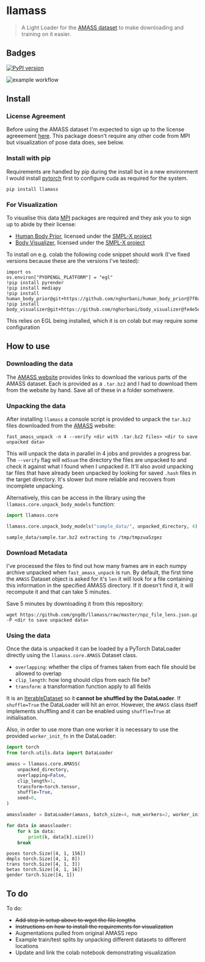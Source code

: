 # llamass
> A Light Loader for the [AMASS dataset][amass] to make downloading and training on it easier.


## Badges

[![PyPI version](https://badge.fury.io/py/llamass.svg)](https://badge.fury.io/py/llamass)


![example workflow](https://github.com/gngdb/llamass/workflows/CI/badge.svg)


## Install

### License Agreement

Before using the AMASS dataset I'm expected to sign up to the license agreeement [here][amass]. This package doesn't require any other code from MPI but visualization of pose data does, see below.

### Install with pip

Requirements are handled by pip during the install but in a new environment I would install [pytorch][]
first to configure cuda as required for the system.

`pip install llamass`

### For Visualization

To visualise this data [MPI][] packages are required and they ask you to sign up to abide by their license:

* [Human Body Prior][hbp], licensed under the [SMPL-X project][smplx]
* [Body Visualizer][body], licensed under the [SMPL-X project][smplx]

To install on e.g. colab the following code snippet should work (I've fixed versions because these are the versions I've tested):

```
import os
os.environ["PYOPENGL_PLATFORM"] = "egl"
!pip install pyrender
!pip install mediapy
!pip install human_body_prior@git+https://github.com/nghorbani/human_body_prior@7f0a4b3#egg=human_body_prior
!pip install body_visualizer@git+https://github.com/nghorbani/body_visualizer@fe4e5e8#egg=body_visualizer
```

This relies on EGL being installed, which it is on colab but may require some configuration 

[mpi]: https://is.mpg.de/
[hbp]: https://github.com/nghorbani/human_body_prior
[pytorch]: https://pytorch.org/get-started/locally/
[amassrepo]: https://github.com/nghorbani/amass/blob/master/notebooks/01-AMASS_Visualization.ipynb
[body]: https://github.com/nghorbani/body_visualizer
[smplx]: https://smpl-x.is.tue.mpg.de/
[mesh]: https://github.com/MPI-IS/mesh
[amass]: https://amass.is.tue.mpg.de/index.html
[pytables]: https://www.pytables.org/index.html

## How to use

### Downloading the data

The [AMASS website][amass] provides links to download the various parts of the AMASS dataset. Each is provided as a `.tar.bz2` and I had to download them from the website by hand. Save all of these in a folder somehwere.

### Unpacking the data

After installing `llamass` a console script is provided to unpack the `tar.bz2` files downloaded from the [AMASS][] website:

```
fast_amass_unpack -n 4 --verify <dir with .tar.bz2 files> <dir to save unpacked data>
```

This will unpack the data in parallel in 4 jobs and provides a progress bar. The `--verify` flag will `md5sum` the directory the files are unpacked to and check it against what I found when I unpacked it. It'll also avoid unpacking tar files that have already been unpacked by looking for saved `.hash` files in the target directory. It's slower but more reliable and recovers from incomplete unpacking.

Alternatively, this can be access in the library using the `llamass.core.unpack_body_models` function:

[amass]: https://amass.is.tue.mpg.de/index.html

```python
import llamass.core

llamass.core.unpack_body_models("sample_data/", unpacked_directory, 4)
```

    sample_data/sample.tar.bz2 extracting to /tmp/tmpzua5zgez


### Download Metadata

I've processed the files to find out how many frames are in each numpy archive unpacked when `fast_amass_unpack` is run. By default, the first time the `AMASS` Dataset object is asked for it's `len` it will look for a file containing this information in the specified AMASS directory. If it doesn't find it, it will recompute it and that can take 5 minutes.

Save 5 minutes by downloading it from this repository:

```
wget https://github.com/gngdb/llamass/raw/master/npz_file_lens.json.gz -P <dir to save unpacked data>
```

### Using the data

Once the data is unpacked it can be loaded by a PyTorch DataLoader directly using the `llamass.core.AMASS` Dataset class.

* `overlapping`: whether the clips of frames taken from each file should be allowed to overlap
* `clip_length`: how long should clips from each file be?
* `transform`: a transformation function apply to all fields

It is an [IterableDataset][] so it **cannot be shuffled by the DataLoader**. If `shuffle=True` the DataLoader will hit an error. However, the `AMASS` class itself implements shuffling and it can be enabled using `shuffle=True` at initialisation.

Also, in order to use more than one worker it is necessary to use the provided `worker_init_fn` in the DataLoader:

[iterabledataset]: https://pytorch.org/docs/stable/data.html#iterable-style-datasets

```python
import torch
from torch.utils.data import DataLoader

amass = llamass.core.AMASS(
    unpacked_directory,
    overlapping=False,
    clip_length=1,
    transform=torch.tensor,
    shuffle=True,
    seed=0,
)
```

```python
amassloader = DataLoader(amass, batch_size=4, num_workers=2, worker_init_fn=llamass.core.worker_init_fn)

for data in amassloader:
    for k in data:
        print(k, data[k].size())
    break
```

    poses torch.Size([4, 1, 156])
    dmpls torch.Size([4, 1, 8])
    trans torch.Size([4, 1, 3])
    betas torch.Size([4, 1, 16])
    gender torch.Size([4, 1])


## To do

To do:

* ~~Add step in setup above to wget the file lengths~~
* ~~Instructions on how to install the requirements for visualization~~
* Augmentations pulled from original AMASS repo
* Example train/test splits by unpacking different datasets to different locations
* Update and link the colab notebook demonstrating visualization

